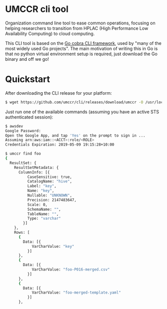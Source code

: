 # UMCCR cli tool

Organization command line tool to ease common operations, focusing on helping researchers to transition from HPLAC (High Performance Low Availability Computing) to cloud computing.

This CLI tool is based on the [Go cobra CLI framework](https://github.com/spf13/cobra), used by "many of the most widely used Go projects". The main motivation of writing this in Go is that no python virtual environment setup is required, just download the Go binary and off we go!

# Quickstart

After downloading the CLI release for your platform:

```bash
$ wget https://github.com/umccr/cli/releases/download/umccr -O /usr/local/bin/umccr
```

Just run one of the available commands (assuming you have an active STS authenticated session):

```bash
$ awsdev
Google Password:
Open the Google App, and tap 'Yes' on the prompt to sign in ...
Assuming arn:aws:iam::<ACCT>:role/<ROLE>
Credentials Expiration: 2019-05-09 19:15:28+10:00

$ umccr find foo
{
  ResultSet: {
    ResultSetMetadata: {
      ColumnInfo: [{
          CaseSensitive: true,
          CatalogName: "hive",
          Label: "key",
          Name: "key",
          Nullable: "UNKNOWN",
          Precision: 2147483647,
          Scale: 0,
          SchemaName: "",
          TableName: "",
          Type: "varchar"
        }]
    },
    Rows: [
      {
        Data: [{
            VarCharValue: "key"
          }]
      },
      {
        Data: [{
            VarCharValue: "foo-P016-merged.csv"
          }]
      },
      {
        Data: [{
            VarCharValue: "foo-merged-template.yaml"
          }]
      },
```
